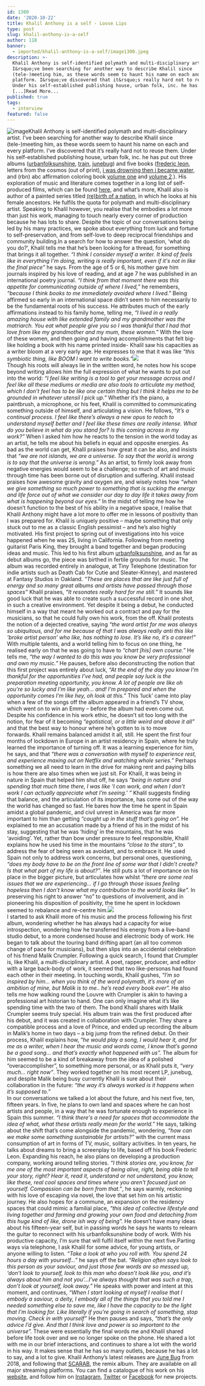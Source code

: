 ```yaml
---
id: 1300
date: '2020-10-22'
title: Khalil Anthony is a self - Loose Lips
type: post
slug: khalil-anthony-is-a-self
author: 118
banner:
  - imported/khalil-anthony-is-a-self/image1300.jpeg
description: >-
  Khalil Anthony is self-identified polymath and multi-disciplinary artist.
  I&rsquo;ve been searching for another way to describe Khalil since
  (tele-)meeting him, as these words seem to haunt his name on each and every
  platform. I&rsquo;ve discovered that it&rsquo;s really hard not to reuse them.
  Under his self-established publishing house, urban folk, inc. he has put out
  [...]Read More...
published: true
tags:
  - interview
featured: false
---
```

![image](../imported/khalil-anthony-is-a-self/image1300.jpeg)Khalil Anthony is self-identified polymath and multi-disciplinary artist. I’ve been searching for another way to describe Khalil since (tele-)meeting him, as these words seem to haunt his name on each and every platform. I’ve discovered that it’s really hard not to reuse them. Under his self-established publishing house, urban folk, inc. he has put out three albums ([urbanfolksunshine](https://urbanfolkmusic.bandcamp.com/album/urbanfolksunshine), [train](https://urbanfolkmusic.bandcamp.com/album/train), [junebug](https://urbanfolkmusic.bandcamp.com/album/june-bug)) and five books ([frederic leon](https://www.amazon.com/Frederic-Leon-Anthony-Dwight-Peebles/dp/1481172794/ref=sr_1_1?ie=UTF8&qid=1422162343&sr=8-1&keywords=frederic+leon+anthony+dwight+peebles), letters from the cosmos (out of print), [i was drowning then i became water,](https://www.amazon.com/dp/197975473X) and (rbn) abc affirmation coloring book [volume one](https://www.amazon.com/dp/1791517102) and [volume 2](https://www.amazon.com/dp/1796674303/ref=rdr_ext_tmb).). His exploration of music and literature comes together in a long list of self-produced films, which can be found [here](https://khalilanthonypeebles.com/projects), and what’s more, Khalil also is author of a painted series titled [(re)birth of a nation](https://khalilanthonypeebles.com/rebirth-of-nation), in which he looks at his female ancestors. He fulfils the quota for polymath and multi-disciplinary artist. Speaking to Khalil however, you realise that he embodies a lot more than just his work, managing to touch nearly every corner of production because he has lots to share. Despite the topic of our conversations being led by his many practices, we spoke about everything from luck and fortune to self-preservation, and from self-love to deep reciprocal friendships and community building.In a search for how to answer the question, ‘what do you do?’, Khalil tells me that he’s been looking for a thread, for something that brings it all together. _“I think I consider myself a writer. It kind of feels like in everything I'm doing, writing is really important, even if it's not in like the final piece”_ he says. From the age of 5 or 6, his mother gave him journals inspired by his love of reading, and at age 7 he was published in an international poetry journal. _“I think from that moment there was this appetite for communicating outside of where I lived,”_ he remembers, _“because I think books to me immediately avoided where I lived.”_ Being affirmed so early in an international space didn’t seem to him necessarily to be the fundamental roots of his success. He attributes much of the early affirmations instead to his family home, telling me, _“I lived in a really amazing house with like extended family and my grandmother was the matriarch. You eat what people give you so I was thankful that I had that love from like my grandmother and my mum, these women.”_ With the love of these women, and then going and having accomplishments that felt big- like holding a book with his name printed inside- Khalil saw his capacities as a writer bloom at a very early age. He expresses to me that it was like _“this symbiotic thing, like BOOM I want to write books.”_![](/wp-content/uploads/live/img/wysiwyg/5f8d957454465.jpg)  
Though his roots will always lie in the written word, he notes how his scope beyond writing allows him the full expression of what he wants to put out into the world: _“I feel like writing is a tool to get your message across and I feel like all these mediums or media are also tools to articulate my method, which I don’t feel has to be like one certain thing but I think it helps me to be grounded in whatever utensil I pick up.”_ Whether it’s the piano, a paintbrush, a microphone, or his feet, Khalil is committed to communicating something outside of himself, and articulating a vision. He follows, “_It’s a continual process. I feel like there’s always a new opus to reach to understand myself better and I feel like these times are really intense. What do you believe in what do you stand for? Is this coming across in my work?”_ When I asked him how he reacts to the tension in the world today as an artist, he tells me about his beliefs in equal and opposite energies. As bad as the world can get, Khalil praises how great it can be also, and insists that _“we are not islands, we are a universe. To say that the world is wrong is to say that the universe is wrong.”_ As an artist, to firmly look away from negative energies would seem to be a challenge; so much of art and music through time has been borne out of disruption and suffering. Khalil instead praises how awesome gravity and oxygen are, and wisely notes how _“when we give something so much power to something that is sucking the energy and life force out of what we consider our day to day life it takes away from what is happening beyond our eyes.”_ In the midst of telling me how he doesn’t function to the best of his ability in a negative space, I realise that Khalil Anthony might have a lot more to offer me in lessons of positivity than I was prepared for. Khalil is uniquely positive – maybe something that only stuck out to me as a classic English pessimist – and he’s also highly motivated. His first project to spring out of investigations into his voice happened when he was 25, living in California. Following from meeting guitarist Paris King, they brought a band together and began producing ideas and music. This led to his first album [urbanfolksunshine](https://urbanfolkmusic.bandcamp.com/album/urbanfolksunshine), and as far as debut albums go, the piece was birthed in fertile grounds for music. The album was recorded entirely in analogue, at Tiny Telephone (destination for indie artists such as Death Cab for Cutie and Sleater-Kinney), and mastered at Fantasy Studios in Oakland. _“These are places that are like just full of energy and so many great albums and artists have passed through those spaces”_ Khalil praises, _“It resonates really hard for me still.”_ It sounds like good luck that he was able to create such a successful record in one shot, in such a creative environment. Yet despite it being a debut, he conducted himself in a way that meant he worked out a contract and pay for the musicians, so that he could fully own his work, from the off. Khalil protests the notion of a dejected creative, saying _“the word artist for me was always so ubiquitous, and for me because of that I was always really anti this like ’broke artist person’ who like, has nothing to lose. It’s like no, it’s a career!”_ With multiple talents, and a world telling him to focus on one thing, he realised early on that he was going to have to _“chart \[his\] own course.”_ He tells me, _“the way I wanted to do this was you know be very professional and own my music.”_ He pauses, before also deconstructing the notion that this first project was entirely about luck, _“At the end of the day you know I’m thankful for the opportunities I’ve had, and people say luck is the preparation meeting opportunity, you know. A lot of people are like oh you’re so lucky and I’m like yeah… and! I’m prepared and when the opportunity comes I’m like hey, oh look at this.”_ This ‘luck’ came into play when a few of the songs off the album appeared in a friend’s TV show, which went on to win an Emmy – before the album had even come out. Despite his confidence in his work ethic, he doesn’t sit too long with the notion, for fear of it becoming _“egotistical, or a little weird and above it all”_ and that the best way to honour where he’s gotten to is to move forwards. Khalil remains balanced amidst it all, still. He spent the first four months of lockdown in Europe in an artist residency in Spain, where he truly learned the importance of turning off. It was a learning experience for him, he says, and that _“there was a conversation with myself to experience rest, and experience maxing out on Netflix and watching whole series.”_ Perhaps something we all need to learn in the drive for making rent and paying bills is how there are also times when we just sit. For Khalil, it was being in nature in Spain that helped him shut off, he says _“being in nature and spending that much time there, I was like ‘I can work, and when I don’t work I can actually appreciate what I’m seeing.’ ”_ Khalil suggests finding that balance, and the articulation of its importance, has come out of the way the world has changed so fast. He bares how the time he spent in Spain amidst a global pandemic, and civil unrest in America was far more important to him than getting _“caught up in the stuff that’s going on”._ He explained to me an accusation made by a friend of his in the midst of his stay, suggesting that he was ‘hiding’ in the mountains, that he was ‘avoiding’. Yet, rather than bow under pressure to feel responsible, Khalil explains how he used his time in the mountains _“close to the stars”_, to address the fear of being seen as avoidant, and to embrace it. He used Spain not only to address work concerns, but personal ones, questioning, _“does my body have to be on the front line of some war that I didn’t create? Is that what part of my life is about?”_. He still puts a lot of importance on his place in the bigger picture, but articulates how whilst _“there are some real issues that we are experiencing… if I go through those issues feeling hopeless then I don’t know what my contribution to the world looks like”._ In preserving his right to answer “no” to questions of involvement, and in pioneering his disposition of positivity, the time he spent in lockdown seemed to rebalance and re-centre him.![](/wp-content/uploads/live/img/wysiwyg/5f8d9587b15a4.jpg)  
I started to ask Khalil more of his music and the process following his first album, wondering whether he has always had a capacity for wise introspection, wondering how he transferred his energy from a live-band studio debut, to a more condensed house and electronic body of work. He began to talk about the touring band drifting apart (an all too common change of pace for musicians), but then slips into an accidental celebration of his friend Malik Crumpler. Following a quick search, I found that Crumpler is, like Khalil, a multi-disciplinary artist. A poet, rapper, producer, and editor with a large back-body of work, it seemed that two like-personas had found each other in their meeting. In touching words, Khalil gushes, _“I’m so inspired by him… when you think of the word polymath, it’s more of an ambition of mine, but Malik is to me.. he’s read every book ever”._ He also tells me how walking round the Louvre with Crumpler is akin to having a professional art historian to hand. One can only imagine what it’s like spending time with the two of them. The bond Khalil shares with Malik Crumpler seems truly special. His album train was the first produced after his debut, and it was created in collaboration with Crumpler. They share a compatible process and a love of Prince, and ended up recording the album in Malik’s home in two days – a big jump from the refined debut. On their process, Khalil explains how, “_he would play a song, I would hear it, and for me as a writer, when I hear the music and words come, I know that’s gonna be a good song… and that’s exactly what happened with us”._ The album for him seemed to be a kind of breakaway from the idea of a polished “overaccomplisher”, to something more personal, or as Khalil puts it, _“very much… right now”_. They worked together on his most recent LP, junebug, and despite Malik being busy currently Khalil is sure about their collaboration in the future: _“the way it’s always worked is it happens when it’s supposed to.”_   
In our conversations we talked a lot about the future, and his next five, ten, fifteen years. In five, he plans to own land and spaces where he can host artists and people, in a way that he was fortunate enough to experience in Spain this summer. _“I think there's a need for spaces that accommodate the idea of what, what these artists really mean for the world.”_ He says, talking about the shift that’s come alongside the pandemic, wondering, _“how can we make some something sustainable for artists?”_ with the current mass consumption of art in forms of TV, music, solitary activities. In ten years, he talks about dreams to bring a screenplay to life, based off his book Frederic Leon. Expanding his reach, he also plans on developing a production company, working around telling stories. _“I think stories are, you know, for me one of the most important aspects of being alive, right, being able to tell your story, right? Hear it, read it, understand or not understand, you know, like these, real cool spaces and times where you aren't focused just on yourself. Compassion can be born from that.”_, he says warmly, reckoning with his love of escaping via novel, the love that set him on his artistic journey. He also hopes for a commune, an expansion on the residency spaces that could mimic a familial place, _“this idea of collective lifestyle and living together and farming and growing your own food and detaching from this huge kind of like, drone ish way of being”._ He doesn’t have many ideas about his fifteen-year self, but in passing words he says he wants to relearn the guitar to reconnect with his urbanfolksunshine body of work. With his productive capacity, I’m sure that will fulfil itself within the next five.Parting ways via telephone, I ask Khalil for some advice, for young artists, or anyone willing to listen. _“Take a look at who you roll with. You spend 24 hours a day with yourself…”_ he says off the bat. _“Religion often says look to this person as your saviour, and just those few words are so messed up, ‘don’t look to yourself, look to this man who doesn’t look like you, and it’s always about him and not you’…I’ve always thought that was such a trap, don’t look at yourself, look away.”_ He speaks with power and intent at this moment, and continues, _“When I start looking at myself I realise that I embody a saviour, a deity, I embody all of the things that you told me I needed something else to save me, like I have the capacity to be the light that I’m looking for. Like literally if you’re going in search of something, stop moving. Check in with yourself”_ He then pauses and says, _“that’s the only advice I’d give. And that I think love and power is so important to the universe”._ These were essentially the final words me and Khalil shared before life took over and we no longer spoke on the phone. He shared a lot with me in our brief interactions, and continues to share a lot with the world in his way. It makes sense that he has so many outlets, because he has a lot to say, and a lot to give. Khalil Anthony’s latest releases are [June Bug](https://urbanfolkmusic.bandcamp.com/album/june-bug) from 2018, and following that [SCARAB](https://urbanfolkmusic.bandcamp.com/album/scarab), the remix album. They are available on all major streaming platforms. You can find a catalogue of his work on his [website](https://khalilanthonypeebles.com/home), and follow him on [Instagram](http://www.instagram.com/beingkhalilanthony), [Twitter](https://twitter.com/beingpolymath?lang=en) or [Facebook](https://www.facebook.com/urbanfolkmusicproject) for new projects.